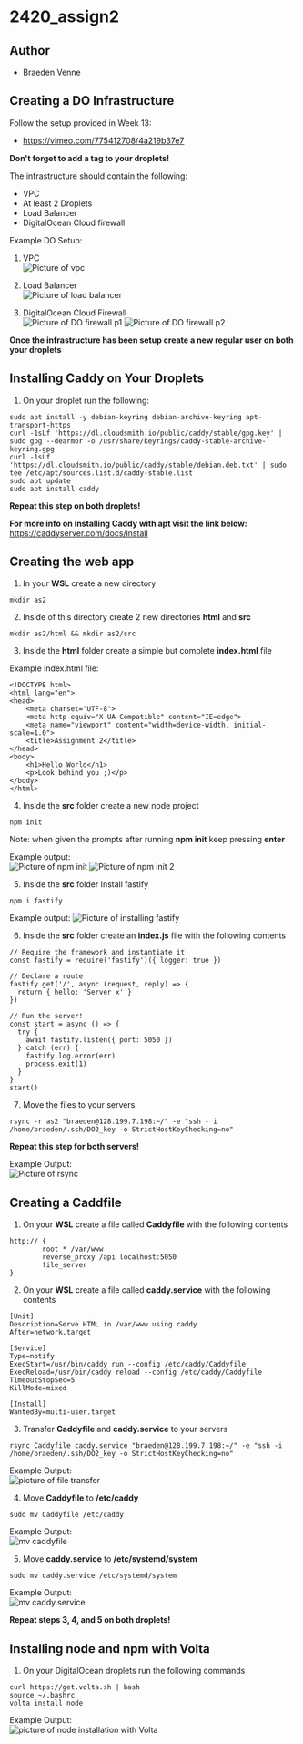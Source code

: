 # 2420_assign2

## Author
- Braeden Venne

## Creating a DO Infrastructure
Follow the setup provided in Week 13:
- https://vimeo.com/775412708/4a219b37e7

**Don't forget to add a tag to your droplets!**

The infrastructure should contain the following:
-  VPC
- At least 2 Droplets
- Load Balancer 
- DigitalOcean Cloud firewall

Example DO Setup:

1. VPC <br>
![Picture of vpc](images/vpc.PNG)

2. Load Balancer <br>
![Picture of load balancer](images/load-balancer.PNG)

3. DigitalOcean Cloud Firewall <br>
![Picture of DO firewall p1](images/firewall.PNG)
![Picture of DO firewall p2](images/firewall2.PNG)

**Once the infrastructure has been setup create a new regular user on both your droplets**

## Installing Caddy on Your Droplets
1. On your droplet run the following:
```
sudo apt install -y debian-keyring debian-archive-keyring apt-transport-https
curl -1sLf 'https://dl.cloudsmith.io/public/caddy/stable/gpg.key' | sudo gpg --dearmor -o /usr/share/keyrings/caddy-stable-archive-keyring.gpg
curl -1sLf 'https://dl.cloudsmith.io/public/caddy/stable/debian.deb.txt' | sudo tee /etc/apt/sources.list.d/caddy-stable.list
sudo apt update
sudo apt install caddy
```
**Repeat this step on both droplets!**

**For more info on installing Caddy with apt visit the link below:**<br>
https://caddyserver.com/docs/install

## Creating the web app
1. In your **WSL** create a new directory 
```
mkdir as2
```
2. Inside of this directory create 2 new directories **html** and **src**
```
mkdir as2/html && mkdir as2/src
```
3. Inside the **html** folder create a simple but complete **index.html** file

Example index.html file:
```
<!DOCTYPE html>
<html lang="en">
<head>
    <meta charset="UTF-8">
    <meta http-equiv="X-UA-Compatible" content="IE=edge">
    <meta name="viewport" content="width=device-width, initial-scale=1.0">
    <title>Assignment 2</title>
</head>
<body>
    <h1>Hello World</h1>
    <p>Look behind you ;)</p>
</body>
</html>
```
4. Inside the **src** folder create a new node project
```
npm init
```
Note: when given the prompts after running **npm init** keep pressing **enter** 

Example output: <br>
![Picture of npm init](images/s4-npm-init.PNG)
![Picture of npm init 2](images/s4-npm-init2.PNG)

5. Inside the **src** folder Install fastify
```
npm i fastify
```
Example output:
![Picture of installing fastify](images/s4-fastify.PNG)

6. Inside the **src** folder create an **index.js** file with the following contents
```
// Require the framework and instantiate it
const fastify = require('fastify')({ logger: true })

// Declare a route
fastify.get('/', async (request, reply) => {
  return { hello: 'Server x' }
})

// Run the server!
const start = async () => {
  try {
    await fastify.listen({ port: 5050 })
  } catch (err) {
    fastify.log.error(err)
    process.exit(1)
  }
}
start()
```
7. Move the files to your servers
```
rsync -r as2 "braeden@128.199.7.198:~/" -e "ssh - i /home/braeden/.ssh/DO2_key -o StrictHostKeyChecking=no"
```

**Repeat this step for both servers!**

Example Output: <br>
![Picture of rsync](images/s4-move-files.PNG)

## Creating a Caddfile
1. On your **WSL** create a file called **Caddyfile** with the following contents
```
http:// {
        root * /var/www
        reverse_proxy /api localhost:5050
        file_server
}
```
2. On your **WSL** create a file called **caddy.service** with the following contents
```
[Unit]
Description=Serve HTML in /var/www using caddy
After=network.target

[Service]
Type=notify
ExecStart=/usr/bin/caddy run --config /etc/caddy/Caddyfile
ExecReload=/usr/bin/caddy reload --config /etc/caddy/Caddyfile
TimeoutStopSec=5
KillMode=mixed

[Install]
WantedBy=multi-user.target
```

3. Transfer **Caddyfile** and **caddy.service** to your servers
```
rsync Caddyfile caddy.service "braeden@128.199.7.198:~/" -e "ssh -i /home/braeden/.ssh/DO2_key -o StrictHostKeyChecking=no" 
```
Example Output: <br>
![picture of file transfer](images/s5-transfer-caddyfile.PNG)

4. Move **Caddyfile** to **/etc/caddy**
```
sudo mv Caddyfile /etc/caddy
```
Example Output: <br>
![mv caddyfile](images/s5-mv-caddyfile.PNG)

5. Move **caddy.service** to **/etc/systemd/system**
```
sudo mv caddy.service /etc/systemd/system
```
Example Output: <br>
![mv caddy.service](images/mv-caddy.service.PNG)

**Repeat steps 3, 4, and 5 on both droplets!**

## Installing node and npm with Volta
1. On your DigitalOcean droplets run the following commands
```
curl https://get.volta.sh | bash
source ~/.bashrc
volta install node
```
Example Output: <br>
![picture of node installation with Volta](images/s6-install-node-Volta)

